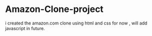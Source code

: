 # Amazon-Clone-project
i created the amazon.com clone using html and css for now , will add javascript in future.
